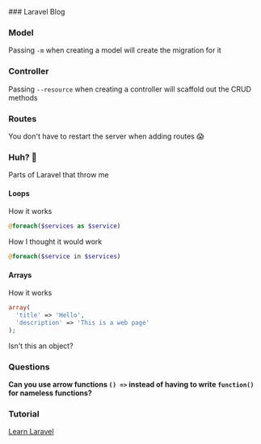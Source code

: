 ### Laravel Blog

### Model

Passing `-m` when creating a model will create the migration for it

### Controller

Passing `--resource` when creating a controller will scaffold out the CRUD methods

### Routes

You don't have to restart the server when adding routes 😱

### Huh? 🤔

Parts of Laravel that throw me

#### Loops

How it works

```php
@foreach($services as $service)
```

How I thought it would work

```php
@foreach($service in $services)
```

#### Arrays

How it works

```php
array(
  'title' => 'Hello',
  'description' => 'This is a web page'
);
```

Isn't this an object?

### Questions

**Can you use arrow functions `() =>` instead of having to write `function()` for nameless functions?**

### Tutorial

[Learn Laravel](https://youtu.be/EcYXsp78Xy8?t=5167)
